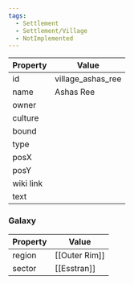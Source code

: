 ```yaml
---
tags:
  - Settlement
  - Settlement/Village
  - NotImplemented
---
```


| Property  | Value             |
| --------- | ----------------- |
| id        | village_ashas_ree |
| name      | Ashas Ree         |
| owner     |                   |
| culture   |                   |
| bound     |                   |
| type      |                   |
| posX      |                   |
| posY      |                   |
| wiki link |                   |
| text      |                   |

### Galaxy
| Property | Value         |
| -------- | ------------- |
| region   | [[Outer Rim]] |
| sector   | [[Esstran]]   |

